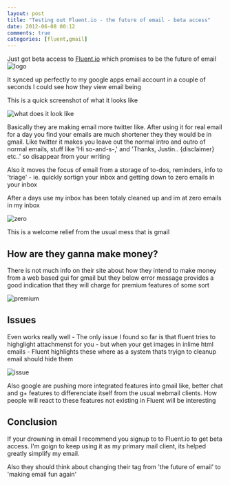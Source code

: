 ```yaml
---
layout: post
title: "Testing out Fluent.io - the future of email - beta access"
date: 2012-06-08 00:12
comments: true
categories: [fluent,gmail]
---
```

Just got beta access to [Fluent.io](http://fluent.io) which promises to be the future of email
![logo](http://i.minus.com/ibs7Rwy17ky8YH.png)

It synced up perfectly to my google apps email account in a couple of seconds I could see how they view email being

This is a quick screenshot of what it looks like

![what does it look like](http://i.minus.com/iMuxbIBl2VblG.png)

Basically they are making email more twitter like.  After using it for real email for a day you find your emails are much 
shortener they they would be in gmail. Like twitter it makes you leave out the normal intro and outro of normal emails,
stuff like 'Hi so-and-s-,' and 'Thanks, Justin.. {disclaimer} etc..' so disappear from your writing

Also it moves the focus of email from a storage of to-dos, reminders, info to 'triage' - 
ie. quickly sortign your inbox and getting down to zero emails in your inbox

After a days use my inbox has been totaly cleaned up and im at zero emails in my inbox

![zero](http://i.minus.com/iYLVxqGZthpQg.png)

This is a welcome relief from the usual mess that is gmail 


How are they ganna make money?
---
There is not much info on their site about how they intend to make money from a web based gui for gmail but they below error message
provides a good indication that they will charge for premium features of some sort

![premium](http://i.minus.com/ib2tpNv7P6SyMl.png)

Issues
---

Even works really well - The only issue I found so far is that fluent tries to highglight attachmenst for you - but when your get images 
in inlime html emails - Fluent highlights these where as a system thats tryign to cleanup email should hide them

![issue](http://i.minus.com/ibiVjtVFuE1IRN.png)

Also google are pushing more integrated features into gmail like, better chat and g+ features to differenciate itself from the usual webmail 
clients. How people will react to these features not existing in Fluent will be interesting

Conclusion
---
If your drowning in email I recommend you signup to to Fluent.io to get beta access. 
I'm goign to keep using it as my primary mail client, its helped greatly simplify my email.

Also they should think about changing their tag from 'the future of email' to 'making email fun again'
